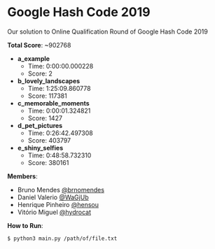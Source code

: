 # Google Hash Code 2019

Our solution to Online Qualification Round of Google Hash Code 2019

**Total Score**: ~902768
 - **a_example**
   - Time: 0:00:00.000228
   - Score: 2
 - **b_lovely_landscapes**
   - Time: 1:25:09.860778
   - Score: 117381
 - **c_memorable_moments**
   - Time: 0:00:01.324821
   - Score: 1427
 - **d_pet_pictures**
   - Time: 0:26:42.497308
   - Score: 403797
 - **e_shiny_selfies**
   - Time: 0:48:58.732310
   - Score: 380161

**Members**:
 - Bruno Mendes [@brnomendes](https://github.com/brnomendes)
 - Daniel Valerio [@WaGjUb](https://github.com/WaGjUb)
 - Henrique Pinheiro [@hensou](https://github.com/hensou)
 - Vitório Miguel [@hydrocat](https://github.com/hydrocat)

**How to Run**:
```bash
$ python3 main.py /path/of/file.txt
```
